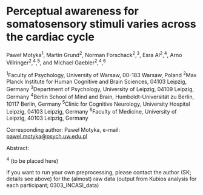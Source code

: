 # Perceptual awareness for somatosensory stimuli varies across the cardiac cycle

Paweł Motyka<sup>1</sup>, Martin Grund<sup>2</sup>,  Norman Forschack<sup>2</sup>,<sup>3</sup>, Esra Al<sup>2</sup>,<sup>4</sup>, Arno Villringer<sup>2</sup>,<sup>4</sup>,<sup>5</sup>, and Michael Gaebler<sup>2</sup>,<sup>4</sup>,<sup>6</sup>

<sup>1</sup>Faculty of Psychology, University of Warsaw, 00-183 Warsaw, Poland 
<sup>2</sup>Max Planck Institute for Human Cognitive and Brain Sciences, 04103 Leipzig, Germany 
<sup>3</sup>Department of Psychology, University of Leipzig, 04109 Leipzig, Germany 
<sup>4</sup>Berlin School of Mind and Brain, Humboldt-Universität zu Berlin, 10117 Berlin, Germany 
<sup>5</sup>Clinic for Cognitive Neurology, University Hospital Leipzig, 04103 Leipzig, Germany 
<sup>6</sup>Faculty of Medicine, University of Leipzig, 40103 Leipzig, Germany

Corresponding author: Paweł Motyka, e-mail: pawel.motyka@psych.uw.edu.pl

Abstract:

<sup>4</sup>
(to be placed here)








if you want to run your own preprocessing, please contact the author (SK; details see above) for the (almost) raw data (output from Kubios analysis for each participant; 0303_INCASI_data)



